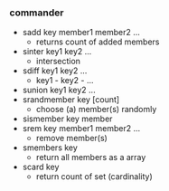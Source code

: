 ### commander
  - sadd key member1 member2 ...
    - returns count of added members
  - sinter key1 key2 ...
    - intersection
  - sdiff key1 key2 ...
    - key1 - key2 - ...
  - sunion key1 key2 ...
  - srandmember key [count]
    - choose (a) member(s) randomly
  - sismember key member
  - srem key member1 member2 ...
    - remove member(s)
  - smembers key
    - return all members as a array
  - scard key
    - return count of set (cardinality)
